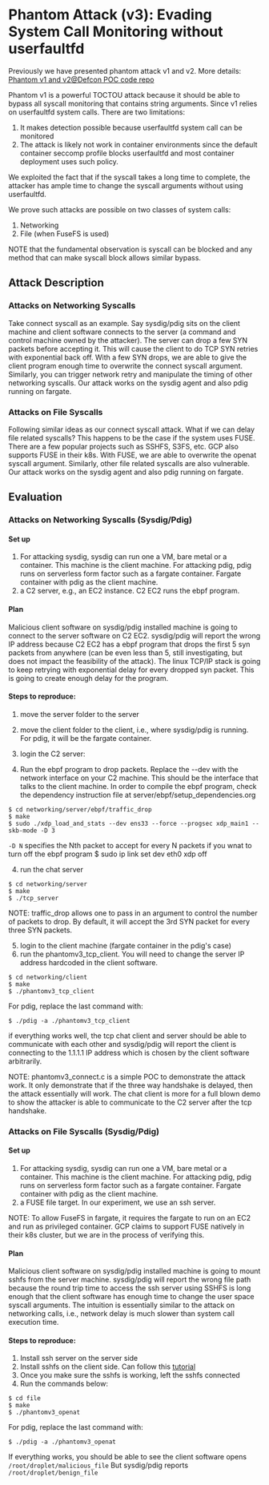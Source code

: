 # Phantom Attack (v3): Evading System Call Monitoring without userfaultfd
Previously we have presented phantom attack v1 and v2. More details: 
[Phantom v1 and v2@Defcon POC code repo](https://raw.githubusercontent.com/rexguowork/phantom-attack/main/README.md)

Phantom v1 is a powerful TOCTOU attack because it should be able to bypass all 
syscall monitoring that contains string arguments. Since v1 relies on 
userfaultfd system calls. There are two limitations:
1. It makes detection possible because userfaultfd system call can be monitored
2. The attack is likely not work in container environments since the default container seccomp profile 
blocks userfaultfd and most container deployment uses such policy. 

We exploited the fact that if the syscall takes a long time to complete, the 
attacker has ample time to change the syscall arguments without using userfaultfd.

We prove such attacks are possible on two classes of system calls:
1. Networking
2. File (when FuseFS is used)

NOTE that the fundamental observation is syscall can be blocked and any method
that can make syscall block allows similar bypass.

## Attack Description

### Attacks on Networking Syscalls
Take connect syscall as an example. Say sysdig/pdig sits on the client machine
and client software connects to the server (a command and control machine owned
by the attacker). The server can drop a few SYN packets before accepting it.
This will cause the client to do TCP SYN retries with exponential back off.
With a few SYN drops, we are able to give the client program enough time to
overwrite the connect syscall argument. Similarly, you can trigger network
retry and manipulate the timing of other networking syscalls. Our attack works
on the sysdig agent and also pdig running on fargate.

### Attacks on File Syscalls
Following similar ideas as our connect syscall attack. What if we can delay
file related syscalls? This happens to be the case if the system uses FUSE.
There are a few popular projects such as SSHFS, S3FS, etc. GCP also supports
FUSE in their k8s. 
With FUSE, we are able to overwrite the openat syscall argument. Similarly,
other file related syscalls are also vulnerable. Our attack works on the sysdig
agent and also pdig running on fargate.

## Evaluation

### Attacks on Networking Syscalls (Sysdig/Pdig)

#### Set up 
1. For attacking sysdig, sysdig can run one a VM, bare metal or a container.
   This machine is the client machine.
   For attacking pdig, pdig runs on serverless form factor such as a fargate container. 
   Fargate container with pdig as the client machine.
2. a C2 server, e.g., an EC2 instance. C2 EC2 runs the ebpf program.

#### Plan
Malicious client software on sysdig/pdig installed machine is going to connect 
to the server software on C2 EC2. sysdig/pdig will report the wrong IP address because C2 EC2
has a ebpf program that drops the first 5 syn packets from anywhere (can be even 
less than 5, still investigating, but does not impact the feasibility of the attack). The linux
TCP/IP stack is going to keep retrying with exponential delay for every dropped
syn packet. This is going to create enough delay for the program. 


#### Steps to reproduce:

1. move the server folder to the server
2. move the client folder to the client, i.e., where sysdig/pdig is running.
   For pdig, it will be the fargate container.

3. login the C2 server:
4. Run the ebpf program to drop packets. Replace the --dev with the
   network interface on your C2 machine. This should be the interface that
talks to the client machine. In order to compile the ebpf program, check the
dependency instruction file at server/ebpf/setup_dependencies.org

```console
$ cd networking/server/ebpf/traffic_drop
$ make
$ sudo ./xdp_load_and_stats --dev ens33 --force --progsec xdp_main1 --skb-mode -D 3
```
`-D N` specifies the Nth packet to accept for every N packets
if you wnat to turn off the ebpf program
$ sudo ip link set dev eth0 xdp off

4. run the chat server
```console
$ cd networking/server
$ make
$ ./tcp_server
```
NOTE: 
traffic_drop allows one to pass in an argument to control the number of packets
to drop. By default, it will accept the 3rd SYN packet for every three SYN packets.

5. login to the client machine (fargate container in the pdig's case)
6. run the phantomv3_tcp_client. You will need to change the server IP address
   hardcoded in the client software.
```console
$ cd networking/client
$ make
$ ./phantomv3_tcp_client
```
For pdig, replace the last command with:
```console
$ ./pdig -a ./phantomv3_tcp_client
```
if everything works well, the tcp chat client and server should be able to communicate with each
other and sysdig/pdig will report the client is connecting to the 1.1.1.1 IP
address which is chosen by the client software arbitrarily.


NOTE:
phantomv3_connect.c is a simple POC to demonstrate the attack work. It only
demonstrate that if the three way handshake is delayed, then the attack
essentially will work. The chat client is more for a full blown demo to show
the attacker is able to communicate to the C2 server after the tcp handshake.

### Attacks on File Syscalls (Sysdig/Pdig)

#### Set up 
1. For attacking sysdig, sysdig can run one a VM, bare metal or a container.
   This machine is the client machine.
   For attacking pdig, pdig runs on serverless form factor such as a fargate container. 
   Fargate container with pdig as the client machine.
2. a FUSE file target. In our experiment, we use an ssh server. 

NOTE: To allow FuseFS in fargate, it requires the fargate to run on an EC2 and
run as privileged container. GCP claims to support FUSE natively in their k8s
cluster, but we are in the process of verifying this.


#### Plan
Malicious client software on sysdig/pdig installed machine is going to mount
sshfs from the server machine. sysdig/pdig will report the wrong file path because 
the round trip time to access the ssh server using SSHFS is long enough that
the client software has enough time to change the user space syscall arguments.
The intuition is essentially similar to the attack on networking calls, i.e.,
network delay is much slower than system call execution time.

#### Steps to reproduce:

1. Install ssh server on the server side
2. Install sshfs on the client side. Can follow this [tutorial](https://www.digitalocean.com/community/tutorials/how-to-use-sshfs-to-mount-remote-file-systems-over-ssh) 
3. Once you make sure the sshfs is working, left the sshfs connected
4. Run the commands below:

```console
$ cd file
$ make
$ ./phantomv3_openat
```
For pdig, replace the last command with:
```console
$ ./pdig -a ./phantomv3_openat
```

If everything works, you should be able to see the client software opens 
`/root/droplet/malicious_file`
But sysdig/pdig reports
`/root/droplet/benign_file`
